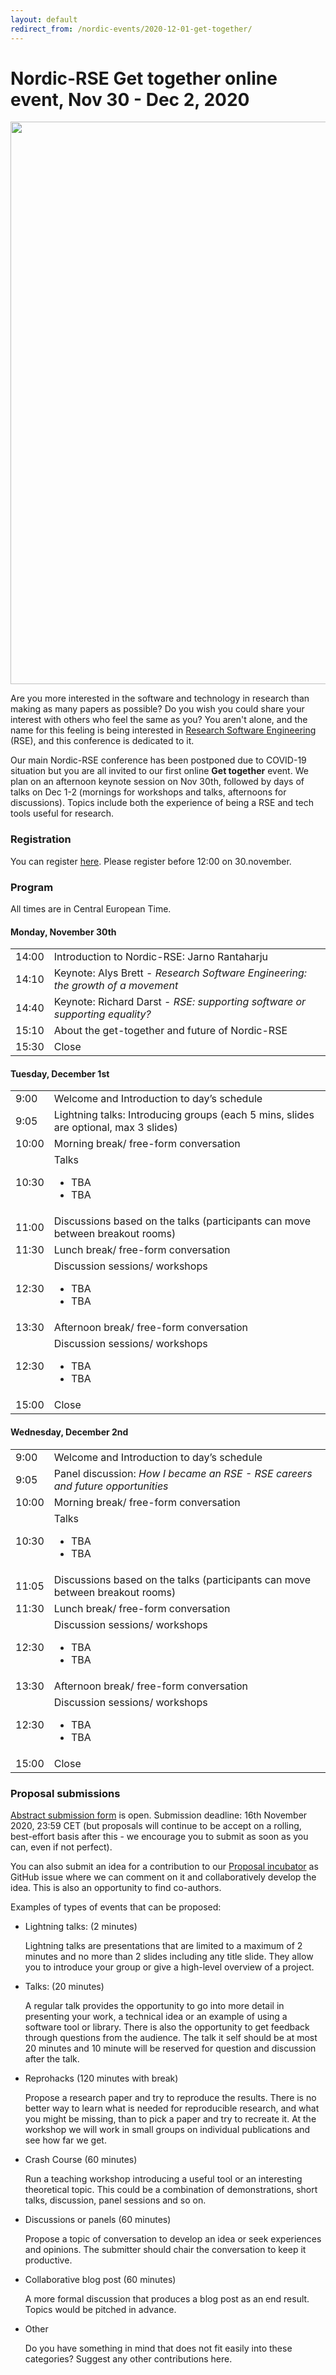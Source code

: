 ```yaml
---
layout: default
redirect_from: /nordic-events/2020-12-01-get-together/
---
```


# Nordic-RSE Get together online event, Nov 30 - Dec 2, 2020

<img src="https://raw.githubusercontent.com/nordic-rse/nordic-rse-materials/main/graphics/www/NordicRSE_GetTogetherNovDec2020_TwitterCard.png" style="width: 900px">

Are you more interested in the software and technology in research than
making as many papers as possible? Do you wish you could share your
interest with others who feel the same as you? You aren't alone, and
the name for this feeling is being interested in [Research Software
Engineering](https://www.software.ac.uk/blog/2016-08-17-not-so-brief-history-research-software-engineers-0)
(RSE), and this conference is dedicated to it.

Our main Nordic-RSE conference has been postponed due to COVID-19 situation but you are all invited to our first
online **Get together** event.  We plan on an afternoon keynote
session on Nov 30th, followed by days of talks on Dec 1-2 (mornings
for workshops and talks, afternoons for discussions). Topics include
both the experience of being a RSE and tech tools useful for research.


### Registration

You can register [here](https://indico.neic.no/event/146/).
Please register before 12:00 on 30.november.


### Program

All times are in Central European Time.


#### Monday, November 30th

<table class="table">
  <tbody>
    <tr class="table-info">
      <td style="width: 10%">14:00</td>
      <td>Introduction to Nordic-RSE: Jarno Rantaharju</td>
    </tr>
    <tr class="table-primary">
      <td>14:10</td>
      <td>Keynote: Alys Brett - <i>Research Software Engineering: the growth of a movement</i></td>
    </tr>
    <tr class="table-primary">
      <td>14:40</td>
      <td>Keynote: Richard Darst - <i>RSE: supporting software or supporting equality?</i></td>
    </tr>
    <tr class="table-info">
      <td>15:10</td>
      <td>About the get-together and future of Nordic-RSE</td>
    </tr>
    <tr>
      <td>15:30</td>
      <td>Close</td>
    </tr>
  </tbody>
</table>


#### Tuesday, December 1st

<table class="table">
  <tbody>
    <tr>
      <td style="width: 10%">9:00</td>
      <td>Welcome and Introduction to day’s schedule</td>
    </tr>
    <tr class="table-info">
      <td>9:05</td>
      <td>Lightning talks: Introducing groups (each 5 mins, slides are optional, max 3 slides)</td>
    </tr>
    <tr>
      <td>10:00</td>
      <td>Morning break/ free-form conversation</td>
    </tr>
    <tr class="table-info">
      <td>10:30</td>
      <td>
	    Talks
	    <ul>
	      <li>TBA</li>
	      <li>TBA</li>
	    </ul>
	  </td>
    </tr>
    <tr class="table-warning">
      <td>11:00</td>
      <td>Discussions based on the talks (participants can move between breakout rooms)</td>
    </tr>
    <tr>
      <td>11:30</td>
      <td>Lunch break/ free-form conversation</td>
    </tr>
    <tr class="table-warning">
      <td>12:30</td>
      <td>
	    Discussion sessions/ workshops
	    <ul>
	      <li>TBA</li>
	      <li>TBA</li>
	    </ul>
	  </td>
    </tr>
    <tr>
      <td>13:30</td>
      <td>Afternoon break/ free-form conversation</td>
    </tr>
    <tr class="table-warning">
      <td>12:30</td>
      <td>
	    Discussion sessions/ workshops
	    <ul>
	      <li>TBA</li>
	      <li>TBA</li>
	    </ul>
	  </td>
    </tr>
    <tr>
      <td>15:00</td>
      <td>Close</td>
    </tr>
  </tbody>
</table>


#### Wednesday, December 2nd

<table class="table">
  <tbody>
    <tr>
      <td style="width: 10%">9:00</td>
      <td>Welcome and Introduction to day’s schedule</td>
    </tr>
    <tr class="table-info">
      <td>9:05</td>
      <td>Panel discussion: <i>How I became an RSE - RSE careers and future opportunities</i></td>
    </tr>
    <tr>
      <td>10:00</td>
      <td>Morning break/ free-form conversation</td>
    </tr>
    <tr class="table-info">
      <td>10:30</td>
      <td>
	    Talks
	    <ul>
	      <li>TBA</li>
	      <li>TBA</li>
	    </ul>
	  </td>
    </tr>
    <tr class="table-warning">
      <td>11:05</td>
      <td>Discussions based on the talks (participants can move between breakout rooms)</td>
    </tr>
    <tr>
      <td>11:30</td>
      <td>Lunch break/ free-form conversation</td>
    </tr>
    <tr class="table-warning">
      <td>12:30</td>
      <td>
	    Discussion sessions/ workshops
	    <ul>
	      <li>TBA</li>
	      <li>TBA</li>
	    </ul>
	  </td>
    </tr>
    <tr>
      <td>13:30</td>
      <td>Afternoon break/ free-form conversation</td>
    </tr>
    <tr class="table-warning">
      <td>12:30</td>
      <td>
	    Discussion sessions/ workshops
	    <ul>
	      <li>TBA</li>
	      <li>TBA</li>
	    </ul>
	  </td>
    </tr>
    <tr>
      <td>15:00</td>
      <td>Close</td>
    </tr>
  </tbody>
</table>


### Proposal submissions

[Abstract submission form](https://indico.neic.no/event/146/) is
open. Submission deadline: 16th November 2020, 23:59 CET (but
proposals will continue to be accept on a rolling, best-effort basis
after this - we encourage you to submit as soon as you can,
even if not perfect).

You can also submit an idea for a contribution to our
[Proposal incubator](https://github.com/nordic-rse/meetups/issues)
as GitHub issue where we can comment on it and collaboratively develop the
idea. This is also an opportunity to find co-authors.

Examples of types of events that can be proposed:

* Lightning talks: (2 minutes)

  Lightning talks are presentations that are limited to a maximum of 2 minutes and no more than 2 slides including
  any title slide. They allow you to introduce your group or give a high-level overview of a project.

* Talks: (20 minutes)

  A regular talk provides the opportunity to go into more detail in presenting your work, a technical idea
  or an example of using a software tool or library. There is also the opportunity to get feedback through
  questions from the audience. The talk it self should be at most 20 minutes and 10 minute will be reserved for
  question and discussion after the talk.

* Reprohacks (120 minutes with break)

  Propose a research paper and try to reproduce the results. There is no better way to learn what
  is needed for reproducible research, and what you might be missing, than to pick a paper and try
  to recreate it. At the workshop we will work in small groups on individual publications and see how far we get.

* Crash Course (60 minutes)

  Run a teaching workshop introducing a useful tool or an interesting theoretical topic. This could
  be a combination of demonstrations, short talks, discussion, panel sessions and so on.

* Discussions or panels (60 minutes)

  Propose a topic of conversation to develop an idea or seek experiences and opinions.
  The submitter should chair the conversation to keep it productive.

* Collaborative blog post (60 minutes)

  A more formal discussion that produces a blog post as an end result.
  Topics would be pitched in advance.

* Other

  Do you have something in mind that does not fit easily into these categories? Suggest any other contributions here.
